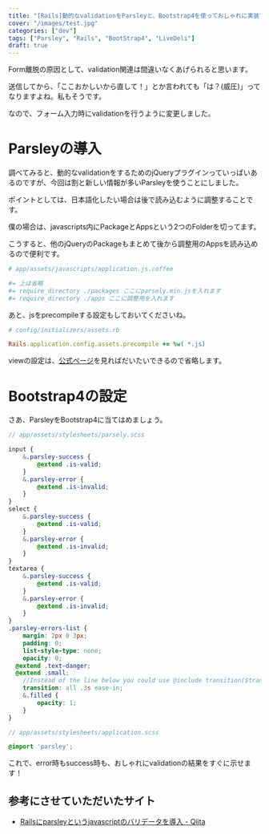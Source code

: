 ```yaml
---
title: "[Rails]動的なvalidationをParsleyと、Bootstrap4を使っておしゃれに実装する"
cover: "/images/test.jpg"
categories: ["dev"]
tags: ["Parsley", "Rails", "BootStrap4", "LiveDeli"]
draft: true
---
```


Form離脱の原因として、validation関連は間違いなくあげられると思います。

送信してから、「ここおかしいから直して！」とか言われても「は？(威圧)」ってなりますよね。私もそうです。

なので、フォーム入力時にvalidationを行うように変更しました。

<!--more-->

# Parsleyの導入

調べてみると、動的なvalidationをするためのjQueryプラグインっていっぱいあるのですが、今回は割と新しい情報が多いParsleyを使うことにしました。


ポイントとしては、日本語化したい場合は後で読み込むように調整することです。

僕の場合は、javascripts内にPackageとAppsという2つのFolderを切ってます。

こうすると、他のjQueryのPackageもまとめて後から調整用のAppsを読み込めるので便利です。

```coffeescript
# app/assets/javascripts/application.js.coffee

#= 上は省略
#= require_directory ./packages ここにparsely.min.jsを入れます
#= require_directory ./apps ここに調整用を入れます
```

あと、jsをprecompileする設定もしておいてくださいね。

```ruby
# config/initializers/assets.rb

Rails.application.config.assets.precompile += %w( *.js)
```

viewの設定は、[公式ページ](https://parsleyjs.org/)を見ればだいたいできるので省略します。

# Bootstrap4の設定

さあ、ParsleyをBootstrap4に当てはめましょう。

```scss
// app/assets/stylesheets/parsely.scss

input {
	&.parsley-success {
		@extend .is-valid;
	}
	&.parsley-error {
		@extend .is-invalid;
	}
}
select {
	&.parsley-success {
		@extend .is-valid;
	}
	&.parsley-error {
		@extend .is-invalid;
	}
}
textarea {
	&.parsley-success {
		@extend .is-valid;
	}
	&.parsley-error {
		@extend .is-invalid;
	}
}
.parsley-errors-list {
	margin: 2px 0 3px;
	padding: 0;
	list-style-type: none;
	opacity: 0;
  @extend .text-danger;
  @extend .small;
	//Instead of the line below you could use @include transition($transition-1, $transition-2, $transition-3, $transition-4, $transition-5, $transition-6, $transition-7, $transition-8, $transition-9, $transition-10)
	transition: all .3s ease-in;
	&.filled {
		opacity: 1;
	}
}

```

```scss
// app/assets/stylesheets/application.scss

@import 'parsley';
```

これで、error時もsuccess時も、おしゃれにvalidationの結果をすぐに示せます！

## 参考にさせていただいたサイト

- [Railsにparsleyというjavascriptのバリデータを導入 - Qiita](https://qiita.com/mekemo_dao/items/4875a45c971091401ff1)
